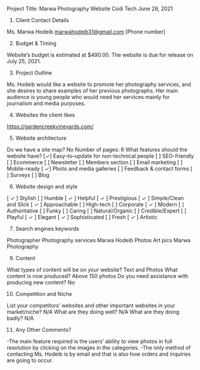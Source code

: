 Project Title: Marwa Photography Website
 Codi Tech
June 28, 2021

1. Client Contact Details


Ms. Marwa Hodeib
marwahodeib31@gmail.com
[Phone number]

2. Budget & Timing


Website’s budget is estimated at $490.00.
The website is due for release on July 25, 2021.

3. Project Outline


Ms. Hodeib would like a website to promote her photography services, and she desires to share examples of her previous photographs.
Her main audience is young people who would need her services mainly for journalism and media purposes.

4. Websites the client likes


https://gardencreekvineyards.com/

5. Website architecture

Do we have a site map?
No
Number of pages:
6
What features should the website have?
[✓] Easy–to–update for non-technical people
[  ] SEO-friendly
[  ] Ecommerce
[  ] Newsletter
[  ] Members section
[  ] Email marketing
[  ] Mobile-ready
[ ✓] Photo and media galleries
[  ] Feedback & contact forms
[  ] Surveys
[  ] Blog


6. Website design and style 


[ ✓ ] Stylish 
[  ] Humble 
[ ✓ ] Helpful 
[ ✓ ] Prestigious 
[ ✓ ] Simple/Clean and Slick
[ ✓ ] Approachable 
[  ] High-tech 
[  ] Corporate 
[ ✓ ] Modern 
[  ] Authoritative 
[  ] Funky 
[  ] Caring 
[  ] Natural/Organic 
[  ] Credible/Expert 
[  ] Playful 
[ ✓ ] Elegant 
[ ✓ ] Sophisticated 
[  ] Fresh 
[ ✓ ] Artistic

7. Search engines keywords


Photographer
Photography services
Marwa
Hodeib
Photos
Art pics
Marwa Photography






9. Content

What types of content will be on your website?
Text and Photos
What content is now produced?
Above 150 photos
Do you need assistance with producing new content?
No


10. Competition and Niche


List your competitors’ websites and other important websites in your market/niche?
N/A
What are they doing well?
N/A
What are they doing badly?
N/A


11. Any Other Comments?


-The main feature required is the users’ ability to view photos in full resolution by clicking on the images in the categories.
-The only method of contacting Ms. Hodeib is by email and that is also how orders and inquiries are going to occur.
